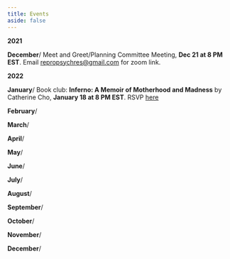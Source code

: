 ```yaml
---
title: Events
aside: false
---
```

**2021**

**December**/
Meet and Greet/Planning Committee Meeting, **Dec 21 at 8 PM EST**. Email repropsychres@gmail.com for zoom link. 

**2022**

**January**/
Book club: __Inferno: A Memoir of Motherhood and Madness__ by Catherine Cho, **January 18 at 8 PM EST**. RSVP [here](https://forms.gle/zKfEjPbZZmQ8vpZM8)

**February**/

**March**/

**April**/

**May**/

**June**/

**July**/

**August**/

**September**/

**October**/

**November**/

**December**/
